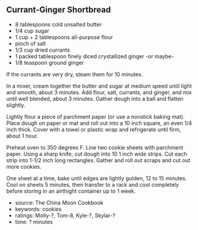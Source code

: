 Currant-Ginger Shortbread
-------------------------

- 8 tablespoons cold unsalted butter
- 1/4 cup sugar
- 1 cup + 2 tablespoons all-purpose flour
- pinch of salt
- 1/3 cup dried currants
- 1 packed tablespoon finely diced crystallized ginger
  -or maybe-
- 1/8 teaspoon ground ginger

If the currants are very dry, steam them for 10 minutes.

In a mixer, cream together the butter and sugar at medium speed until
light and smooth, about 3 minutes.  Add flour, salt, currants, and
ginger, and mix until well blended, about 3 minutes.  Gather dough
into a ball and flatten slightly.

Lightly flour a piece of parchment paper (or use a nonstick baking
mat).  Place dough on paper or mat and roll out into a 10 inch square,
an even 1/4 inch thick.  Cover with a towel or plastic wrap and
refrigerate until firm, about 1 hour.

Preheat oven to 350 degrees F.  Line two cookie sheets with parchment
paper.  Using a sharp knife, cut dough into 10 1 inch wide strips.
Cut each strip into 1-1/2 inch long rectangles.  Gather and roll out
scraps and cut out more cookies.

One sheet at a time, bake until edges are lightly golden, 12 to 15
minutes.  Cool on sheets 5 minutes, then transfer to a rack and cool
completely before storing in an airthight container up to 1 week.

- source: The China Moon Cookbook
- keywords: cookies
- ratings: Molly-?, Tom-8, Kyle-?, Skylar-?
- time: ? minutes
